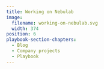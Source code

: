 ```yaml
---
title: Working on Nebulab
image:
  filename: working-on-nebulab.svg
  width: 374
position: 6
playbook-section-chapters:
  - Blog
  - Company projects
  - Playbook
---
```

